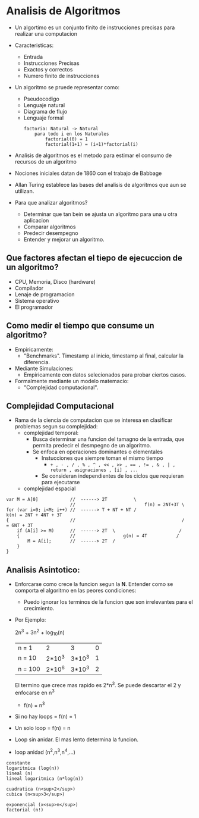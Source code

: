 # Analisis de Algoritmos

+ Un algortimo es un conjunto finito de instrucciones precisas para realizar una computacion
+ Caracteristicas:
    - Entrada
    - Instrucciones Precisas
    - Exactos y correctos
    - Numero finito de instrucciones
+ Un algoritmo se pruede representar como:
    - Pseudocodigo
    - Lenguaje natural
    - Diagrama de flujo
    - Lenguaje formal
        ```
        factoria: Natural -> Natural
            para todo i en los Naturales
                factorial(0) = 1
                factorial(1+1) = (i+1)*factorial(i)
        ```
+ Analisis de algoritmos es el metodo para estimar el consumo de recursos de un algoritmo
+ Nociones iniciales datan de 1860 con el trabajo de Babbage
+ Allan Turing establece las bases del analisis de algoritmos que aun se utilizan.

+ Para que analizar algoritmos?
    - Determinar que tan bein se ajusta un algoritmo para una u otra aplicacion
    - Comparar algoritmos
    - Predecir desempegno
    - Entender y mejorar un algoritmo.
    
## Que factores afectan el tiepo de ejecuccion de un algoritmo?
+ CPU, Memoria, Disco (hardware)
+ Compilador
+ Lenaje de programacion
+ Sistema operativo
+ El programador

## Como medir el tiempo que consume un algoritmo?
+ Empiricamente:
    - "Benchmarks". Timestamp al inicio, timestamp al final, calcular la diferencia.
+ Mediante Simulaciones:
    - Empiricamente con datos selecionados para probar ciertos casos.
+ Formalmente mediante un modelo matemacio:
    - "Complejidad computacional".

## Complejidad Computacional
+ Rama de la ciencia de computacion que se interesa en clasificar problemas segun su complejidad:
    - complejidad temporal:
        - Busca determinar una funcion del tamagno de la entrada, que permita predecir el desmpegno de un algoritmo.
        - Se enfoca en operaciones dominantes o elementales
            - Instucciones que siempre toman el mismo tiempo
                - `+ , - , / , % , ^ , << , >> , == , != , & , | , return , asignaciones , [i] , ...`
            - Se consideran independientes de los ciclos que requieran para ejecutarse
    - complejidad espacial
    
```
var M = A[0]            //  ------> 2T          \
                        //                          f(n) = 2NT+3T \
for (var i=0; i<M; i++) //  ------> T + NT + NT /                      k(n) = 2NT + 4NT + 3T
{                       //                                        /         = 6NT + 3T
    if (A[i] >= M)      //  ------> 2T  \                        /
    {                   //                  g(n) = 4T           /
        M = A[i];       //  ------> 2T  /
    }
}
```

## Analisis Asintotico:
+ Enforcarse como crece la funcion segun la **N**. Entender como se comporta el algoritmo en las peores condiciones:
    - Puedo ignorar los terminos de la funcion que son irrelevantes para el crecimiento.
+ Por Ejemplo:
    
    2n<sup>3</sup> + 3n<sup>2</sup> + log<sub>10</sub>(n)
    
    |   |   |   |   |
    |---|---|---|---|
    | n = 1   | 2 | 3 | 0 |
    | n = 10  | 2*10<sup>3</sup> | 3*10<sup>3</sup> | 1 |
    | n = 100 | 2*10<sup>6</sup> | 3*10<sup>3</sup> | 2 |
    
    El termino que crece mas rapido es 2*n<sup>3</sup>. Se puede descartar el 2 y enfocarse en n<sup>3</sup>
    - f(n) = n<sup>3</sup>
+ Si no hay loops = f(n) = 1
+ Un solo loop = f(n) = n
+ Loop sin anidar. El mas lento determina la funcion.
+ loop anidad (n<sup>2</sup>,n<sup>3</sup>,n<sup>4</sup>,...)

```
constante
logaritmica (log(n))
lineal (n)
lineal logaritmica (n*log(n))

cuadratica (n<sup>2</sup>)
cubica (n<sup>3</sup>)

exponencial (x<sup>n</sup>)
factorial (n!)
```
    
    
    
    